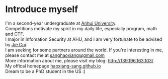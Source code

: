 # Introduce myself

I'm a second-year undergraduate at [Anhui University](https://en.wikipedia.org/wiki/Anhui_University).  
Competitions motivate my spirit in my daily life, especially program, math and CTF.  
I major in Infomation Security at AHU, and I am very fortunate to be advised by [Jie Cui](https://scholar.google.com.hk/citations?user=KL-Ik_wAAAAJ&hl=zh-CN).  
I am seeking for some partners around the world. If you're interesting in me, please contact me at sanghaoxiang@gmail.com  
More information about me, please visit my blog: http://139.196.163.103/  
My offical homepage [haoxiang-sang.github.io](https://haoxiang-sang.github.io/)  
Dream to be a PhD student in the US :)
